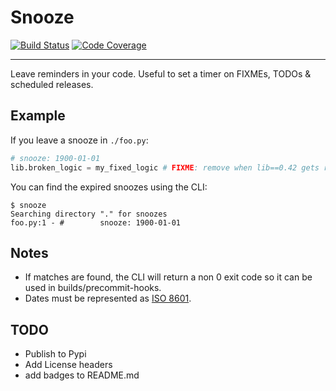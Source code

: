 # Snooze

[![Build Status](https://travis-ci.com/yonromai/snooze.svg?branch=master)](https://travis-ci.com/github/yonromai/snooze)
[![Code Coverage](https://codecov.io/gh/yonromai/snooze/branch/master/graph/badge.svg)](https://codecov.io/gh/yonromai/snooze)

---

Leave reminders in your code. Useful to set a timer on FIXMEs, TODOs & scheduled releases. 


## Example

If you leave a snooze in `./foo.py`:
```python
# snooze: 1900-01-01
lib.broken_logic = my_fixed_logic # FIXME: remove when lib==0.42 gets released
```

You can find the expired snoozes using the CLI:
```
$ snooze
Searching directory "." for snoozes
foo.py:1 - #        snooze: 1900-01-01
```
## Notes
* If matches are found, the CLI will return a non 0 exit code so it can be used in builds/precommit-hooks.
* Dates must be represented as [ISO 8601](https://en.wikipedia.org/wiki/ISO_8601).

## TODO
* Publish to Pypi
* Add License headers
* add badges to README.md
